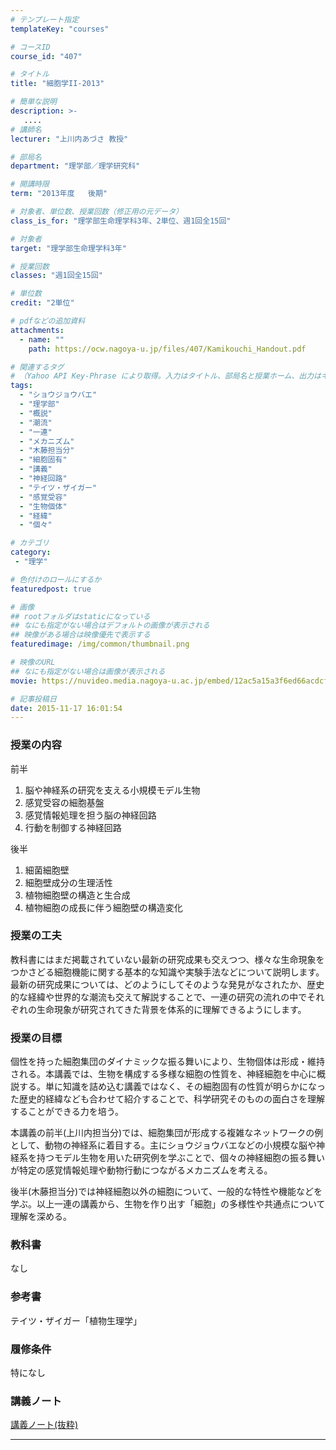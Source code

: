 ```yaml
---
# テンプレート指定
templateKey: "courses"

# コースID
course_id: "407"

# タイトル
title: "細胞学II-2013"

# 簡単な説明
description: >-
   ....
# 講師名
lecturer: "上川内あづさ 教授"

# 部局名
department: "理学部／理学研究科"

# 開講時限
term: "2013年度	後期"

# 対象者、単位数、授業回数（修正用の元データ）
class_is_for: "理学部生命理学科3年、2単位、週1回全15回"

# 対象者
target: "理学部生命理学科3年"

# 授業回数
classes: "週1回全15回"

# 単位数
credit: "2単位"

# pdfなどの追加資料
attachments:
  - name: "" 
    path: https://ocw.nagoya-u.jp/files/407/Kamikouchi_Handout.pdf

# 関連するタグ
# （Yahoo API Key-Phrase により取得。入力はタイトル、部局名と授業ホーム、出力はキーフレーズ（tags））
tags:
  - "ショウジョウバエ"
  - "理学部"
  - "概説"
  - "潮流"
  - "一連"
  - "メカニズム"
  - "木藤担当分"
  - "細胞固有"
  - "講義"
  - "神経回路"
  - "テイツ・ザイガー"
  - "感覚受容"
  - "生物個体"
  - "経緯"
  - "個々"

# カテゴリ
category:
 - "理学"

# 色付けのロールにするか
featuredpost: true

# 画像
## rootフォルダはstaticになっている
## なにも指定がない場合はデフォルトの画像が表示される
## 映像がある場合は映像優先で表示する
featuredimage: /img/common/thumbnail.png

# 映像のURL
## なにも指定がない場合は画像が表示される
movie: https://nuvideo.media.nagoya-u.ac.jp/embed/12ac5a15a3f6ed66acdcf713174d7973e1b63fdc

# 記事投稿日
date: 2015-11-17 16:01:54
---
```


### 授業の内容

前半 

  1. 脳や神経系の研究を支える小規模モデル生物
  2. 感覚受容の細胞基盤
  3. 感覚情報処理を担う脳の神経回路
  4. 行動を制御する神経回路

後半 

  1. 細菌細胞壁
  2. 細胞壁成分の生理活性
  3. 植物細胞壁の構造と生合成
  4. 植物細胞の成長に伴う細胞壁の構造変化


### 授業の工夫

教科書にはまだ掲載されていない最新の研究成果も交えつつ、様々な生命現象をつかさどる細胞機能に関する基本的な知識や実験手法などについて説明します。最新の研究成果については、どのようにしてそのような発見がなされたか、歴史的な経緯や世界的な潮流も交えて解説することで、一連の研究の流れの中でそれぞれの生命現象が研究されてきた背景を体系的に理解できるようにします。





### 授業の目標

個性を持った細胞集団のダイナミックな振る舞いにより、生物個体は形成・維持される。本講義では、生物を構成する多様な細胞の性質を、神経細胞を中心に概説する。単に知識を詰め込む講義ではなく、その細胞固有の性質が明らかになった歴史的経緯なども合わせて紹介することで、科学研究そのものの面白さを理解することができる力を培う。

本講義の前半(上川内担当分)では、細胞集団が形成する複雑なネットワークの例として、動物の神経系に着目する。主にショウジョウバエなどの小規模な脳や神経系を持つモデル生物を用いた研究例を学ぶことで、個々の神経細胞の振る舞いが特定の感覚情報処理や動物行動につながるメカニズムを考える。

後半(木藤担当分)では神経細胞以外の細胞について、一般的な特性や機能などを学ぶ。以上一連の講義から、生物を作り出す「細胞」の多様性や共通点について理解を深める。

### 教科書

なし

### 参考書

テイツ・ザイガー「植物生理学」

### 履修条件

特になし





### 講義ノート

[講義ノート(抜粋)](https://ocw.nagoya-u.jp/files/407/Kamikouchi_Handout.pdf) 











-----